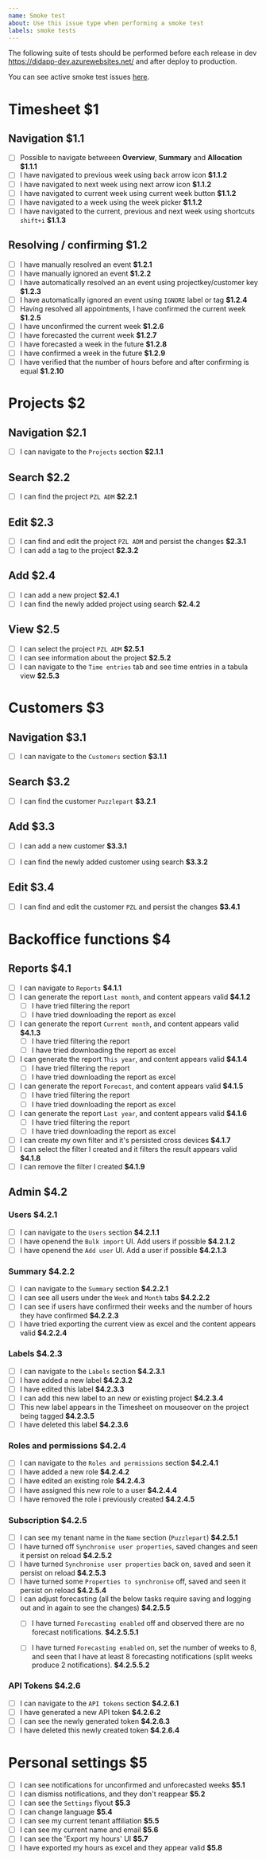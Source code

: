 ```yaml
---
name: Smoke test
about: Use this issue type when performing a smoke test
labels: smoke tests
---
```


The following suite of tests should be performed before each release in dev https://didapp-dev.azurewebsites.net/ and after deploy to production.

You can see active smoke test issues [here](https://github.com/Puzzlepart/did/issues?q=is%3Aopen+is%3Aissue+label%3A%22smoke+tests%22).

# Timesheet **$1**

## Navigation **$1.1**

- [ ] Possible to navigate betweeen **Overview**, **Summary** and **Allocation** **$1.1.1**
- [ ] I have navigated to previous week using back arrow icon **$1.1.2**
- [ ] I have navigated to next week using next arrow icon **$1.1.2**
- [ ] I have navigated to current week using current week button **$1.1.2**
- [ ] I have navigated to a week using the week picker **$1.1.2**
- [ ] I have navigated to the current, previous and next week using shortcuts `shift+i` **$1.1.3**

## Resolving / confirming $1.2

- [ ] I have manually resolved an event **$1.2.1**
- [ ] I have manually ignored an event **$1.2.2**
- [ ] I have automatically resolved an an event using projectkey/customer key **$1.2.3**
- [ ] I have automatically ignored an event using `IGNORE` label or tag **$1.2.4**
- [ ] Having resolved all appointments, I have confirmed the current week **$1.2.5**
- [ ] I have unconfirmed the current week **$1.2.6**
- [ ] I have forecasted the current week **$1.2.7**
- [ ] I have forecasted a week in the future **$1.2.8**
- [ ] I have confirmed a week in the future **$1.2.9**
- [ ] I have verified that the number of hours before and after confirming is equal **$1.2.10**

# Projects $2

## Navigation $2.1

- [ ] I can navigate to the `Projects` section **$2.1.1**

## Search $2.2

- [ ] I can find the project `PZL ADM` **$2.2.1**

## Edit $2.3

- [ ] I can find and edit the project `PZL ADM` and persist the changes **$2.3.1**
- [ ] I can add a tag to the project **$2.3.2**

## Add $2.4

- [ ] I can add a new project **$2.4.1**
- [ ] I can find the newly added project using search **$2.4.2**

## View $2.5

- [ ] I can select the project `PZL ADM` **$2.5.1**
- [ ] I can see information about the project **$2.5.2**
- [ ] I can navigate to the `Time entries` tab and see time entries in a tabula view **$2.5.3**

# Customers $3

## Navigation $3.1

- [ ] I can navigate to the `Customers` section **$3.1.1**

## Search $3.2

- [ ] I can find the customer `Puzzlepart` **$3.2.1**

## Add $3.3

- [ ] I can add a new customer **$3.3.1**
- [ ] I can find the newly added customer using search **$3.3.2**

  

## Edit $3.4

- [ ] I can find and edit the customer `PZL` and persist the changes **$3.4.1**

# Backoffice functions $4

## Reports $4.1

- [ ] I can navigate to `Reports` **$4.1.1**
- [ ] I can generate the report `Last month`, and content appears valid **$4.1.2**
  - [ ] I have tried filtering the report
  - [ ] I have tried downloading the report as excel
- [ ] I can generate the report `Current month`, and content appears valid **$4.1.3** 
  - [ ] I have tried filtering the report
  - [ ] I have tried downloading the report as excel
- [ ] I can generate the report `This year`, and content appears valid **$4.1.4**
  - [ ] I have tried filtering the report
  - [ ] I have tried downloading the report as excel
- [ ] I can generate the report `Forecast`, and content appears valid **$4.1.5**
  - [ ] I have tried filtering the report
  - [ ] I have tried downloading the report as excel
- [ ] I can generate the report `Last year`, and content appears valid **$4.1.6**
  - [ ] I have tried filtering the report
  - [ ] I have tried downloading the report as excel
- [ ] I can create my own filter and it's persisted cross devices **$4.1.7**
- [ ] I can select the filter I created and it filters the result appears valid **$4.1.8**
- [ ] I can remove the filter I created  **$4.1.9**

## Admin $4.2

### Users $4.2.1

- [ ] I can navigate to the `Users` section **$4.2.1.1**
- [ ] I have openend the `Bulk import` UI. Add users if possible **$4.2.1.2**
- [ ] I have openend the `Add user` UI. Add a user if possible **$4.2.1.3**

### Summary $4.2.2

- [ ] I can navigate to the `Summary` section **$4.2.2.1**
- [ ] I can see all users under the `Week` and `Month` tabs **$4.2.2.2**
- [ ] I can see if users have confirmed their weeks and the number of hours they have confirmed **$4.2.2.3**
- [ ] I have tried exporting the current view as excel and the content appears valid **$4.2.2.4**

### Labels $4.2.3

- [ ] I can navigate to the `Labels` section **$4.2.3.1**
- [ ] I have added a new label **$4.2.3.2**
- [ ] I have edited this label **$4.2.3.3**
- [ ] I can add this new label to an new or existing project **$4.2.3.4**
- [ ] This new label appears in the Timesheet on mouseover on the project being tagged **$4.2.3.5**
- [ ] I have deleted this label **$4.2.3.6**

### Roles and permissions $4.2.4

- [ ] I can navigate to the `Roles and permissions` section **$4.2.4.1**
- [ ] I have added a new role **$4.2.4.2**
- [ ] I have edited an existing role **$4.2.4.3**
- [ ] I have assigned this new role to a user **$4.2.4.4**
- [ ] I have removed the role i previously created **$4.2.4.5**

### Subscription $4.2.5

- [ ] I can see my tenant name in the `Name` section (`Puzzlepart`) **$4.2.5.1**
- [ ] I have turned off `Synchronise user properties`, saved changes and seen it persist on reload **$4.2.5.2**
- [ ] I have turned `Synchronise user properties` back on, saved and seen it persist on reload **$4.2.5.3**
- [ ] I have turned some `Properties to synchronise` off, saved and seen it persist on reload **$4.2.5.4**
- [ ] I can adjust forecasting (all the below tasks require saving and logging out and in again to see the changes) **$4.2.5.5**
  - [ ] I have turned `Forecasting enabled` off and observed there are no forecast notifications. **$4.2.5.5.1**
  - [ ] I have turned `Forecasting enabled` on, set the number of weeks to 8, and seen that I have at least 8 forecasting notifications (split weeks produce 2 notifications). **$4.2.5.5.2** 



### API Tokens $4.2.6

- [ ] I can navigate to the `API tokens` section **$4.2.6.1**
- [ ] I have generated a new API token **$4.2.6.2**
- [ ] I can see the newly generated token **$4.2.6.3**
- [ ] I have deleted this newly created token **$4.2.6.4**

# Personal settings $5

- [ ] I can see notifications for unconfirmed and unforecasted weeks **$5.1**
- [ ] I can dismiss notifications, and they don't reappear **$5.2**
- [ ] I can see the `Settings` flyout **$5.3**
- [ ] I can change language **$5.4**
- [ ] I can see my current tenant affiliation **$5.5**
- [ ] I can see my current name and email **$5.6**
- [ ] I can see the 'Export my hours' UI **$5.7**
- [ ] I have exported my hours as excel and they appear valid **$5.8**
